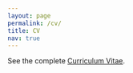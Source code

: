 ```yaml
---
layout: page
permalink: /cv/
title: CV
nav: true
---
```


See the complete <a href="https:kumarharshit.com/assets/pdf/CV_Harshit_Kumar.pdf" target="_blank">Curriculum Vitae</a>.

